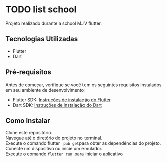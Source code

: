# TODO list school 
Projeto realizado durante a school MJV flutter.

## Tecnologias Utilizadas

- Flutter
- Dart

## Pré-requisitos

Antes de começar, verifique se você tem os seguintes requisitos instalados em seu ambiente de desenvolvimento:

- Flutter SDK: [Instruções de instalação do Flutter](https://flutter.dev/docs/get-started/install)
- Dart SDK: [Instruções de instalação do Dart](https://dart.dev/get-dart)

## Como Instalar
Clone este repositório.<br>
Navegue até o diretório do projeto no terminal.<br>
Execute o comando flutter ``` pub get```para obter as dependências do projeto.<br>
Conecte um dispositivo ou inicie um emulador.<br>
Execute o comando ``flutter run ``para iniciar o aplicativo<br>

